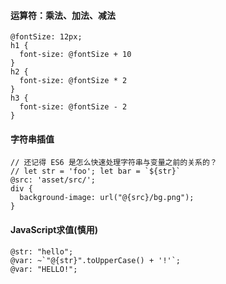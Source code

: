 #### 运算符：乘法、加法、减法
```less
@fontSize: 12px;
h1 {
  font-size: @fontSize + 10
}
h2 {
  font-size: @fontSize * 2
}
h3 {
  font-size: @fontSize - 2
}
```


#### 字符串插值
```less
// 还记得 ES6 是怎么快速处理字符串与变量之前的关系的？
// let str = 'foo'; let bar = `${str}`
@src: 'asset/src/';
div {
  background-image: url("@{src}/bg.png");
}
```


#### JavaScript求值(慎用)
```less
@str: "hello";
@var: ~`"@{str}".toUpperCase() + '!'`;
@var: "HELLO!";
```
